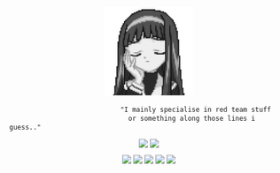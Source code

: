 <p align="center">
<img src="assets/lolxd.gif" width="160px" height="160px" />
</p>

```
                            "I mainly specialise in red team stuff
                              or something along those lines i guess.."
```


<div style="text-align: center; margin-top: 10px;">
    <img src="https://img.shields.io/badge/Telegram-000000?style=for-the-badge&logo=telegram&logoColor=white">
    <img src="https://img.shields.io/badge/Signal-000000.svg?&style=for-the-badge&logo=Signal&logoColor=white">
</div>

<div style="text-align: center; margin-top: 10px;">
    <img src="https://img.shields.io/badge/C-000000?style=for-the-badge&logo=c&logoColor=white">
    <img src="https://img.shields.io/badge/C%2B%2B-000000?style=for-the-badge&logo=c%2B%2B&logoColor=white">
    <img src="https://img.shields.io/badge/Python-000000?style=for-the-badge&logo=python&logoColor=white">
    <img src="https://img.shields.io/badge/Go-000000?style=for-the-badge&logo=go&logoColor=white">
    <img src="https://img.shields.io/badge/Rust-black?style=for-the-badge&logo=rust&logoColor=white">
</div>
